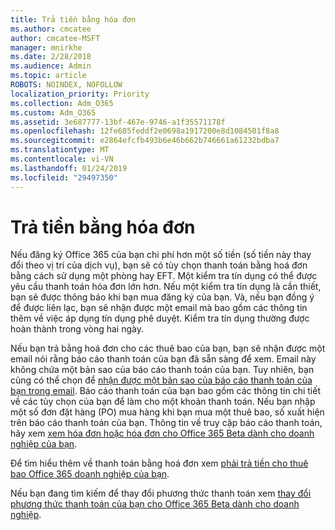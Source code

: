 ```yaml
---
title: Trả tiền bằng hóa đơn
ms.author: cmcatee
author: cmcatee-MSFT
manager: mnirkhe
ms.date: 2/28/2018
ms.audience: Admin
ms.topic: article
ROBOTS: NOINDEX, NOFOLLOW
localization_priority: Priority
ms.collection: Adm_O365
ms.custom: Adm_O365
ms.assetid: 3e687777-13bf-467e-9746-a1f35571178f
ms.openlocfilehash: 12fe685feddf2e0698a1917200e8d1084501f8a8
ms.sourcegitcommit: e2864efcfb493b6e46b662b746661a61232bdba7
ms.translationtype: MT
ms.contentlocale: vi-VN
ms.lasthandoff: 01/24/2019
ms.locfileid: "29497350"
---
```

# <a name="pay-by-invoice"></a>Trả tiền bằng hóa đơn

Nếu đăng ký Office 365 của bạn chi phí hơn một số tiền (số tiền này thay đổi theo vị trí của dịch vụ), bạn sẽ có tùy chọn thanh toán bằng hoá đơn bằng cách sử dụng một phòng hay EFT. Một kiểm tra tín dụng có thể được yêu cầu thanh toán hóa đơn lớn hơn. Nếu một kiểm tra tín dụng là cần thiết, bạn sẽ được thông báo khi bạn mua đăng ký của bạn. Và, nếu bạn đồng ý để được liên lạc, bạn sẽ nhận được một email mà bao gồm các thông tin thêm về việc áp dụng tín dụng phê duyệt. Kiểm tra tín dụng thường được hoàn thành trong vòng hai ngày.
  
Nếu bạn trả bằng hoá đơn cho các thuê bao của bạn, bạn sẽ nhận được một email nói rằng báo cáo thanh toán của bạn đã sẵn sàng để xem. Email này không chứa một bản sao của báo cáo thanh toán của bạn. Tuy nhiên, bạn cũng có thể chọn để [nhận được một bản sao của báo cáo thanh toán của bạn trong email](https://support.office.com/article/734f4aab-df2d-4e9b-8cb1-691910bde216). Báo cáo thanh toán của bạn bao gồm các thông tin chi tiết về các tùy chọn của bạn để làm cho một khoản thanh toán. Nếu bạn nhập một số đơn đặt hàng (PO) mua hàng khi bạn mua một thuê bao, số xuất hiện trên báo cáo thanh toán của bạn. Thông tin về truy cập báo cáo thanh toán, hãy xem [xem hóa đơn hoặc hóa đơn cho Office 365 Beta dành cho doanh nghiệp của bạn](https://support.office.com/article/2ae3ea58-4fce-4592-91d6-46e9ae3ec218).
  
Để tìm hiểu thêm về thanh toán bằng hoá đơn xem [phải trả tiền cho thuê bao Office 365 doanh nghiệp của bạn](https://support.office.com/article/734f4aab-df2d-4e9b-8cb1-691910bde216).
  
Nếu bạn đang tìm kiếm để thay đổi phương thức thanh toán xem [thay đổi phương thức thanh toán của bạn cho Office 365 Beta dành cho doanh nghiệp](https://support.office.com/article/8652f539-3123-4a8f-b9bd-6aa2f0e0372d).
  

